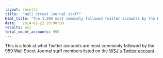 ```yaml
---
layout: results
title:  "Wall Street Journal staff"
html_title: "The 1,000 most commonly followed Twitter accounts by the Wall Street Journal Staff"
date:   2014-02-22 20:00:00
results: wsj
total_count_accounts: 959
---
```


This is a look at what Twitter accounts are most commonly followed by the 959 Wall Street Journal staff members listed on the [WSJ's Twitter account](https://twitter.com/WSJ/lists/wsj-staff).
